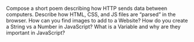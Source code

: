 Compose a short poem describing how HTTP sends data between computers.
Describe how HTML, CSS, and JS files are “parsed” in the browser.
How can you find images to add to a Website?
How do you create a String vs a Number in JavaScript?
What is a Variable and why are they important in JavaScript?
